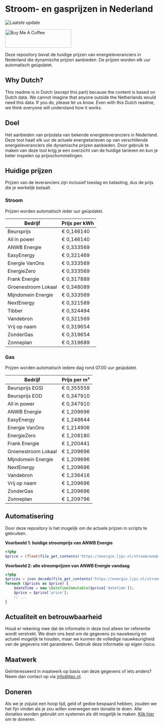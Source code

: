 # Stroom- en gasprijzen in Nederland

![Laatste update](https://img.shields.io/badge/laatste%20update-2025--04--22%2007%3A00%20CET-brightgreen)

<a href="https://www.buymeacoffee.com/Lars-" target="_blank"><img src="https://cdn.buymeacoffee.com/buttons/v2/default-orange.png" alt="Buy Me A Coffee" height="60" style="height: 60px !important;width: 217px !important;" ></a>

Deze repository bevat de huidige prijzen van energieleveranciers in Nederland die dynamische prijzen aanbieden. De prijzen worden elk uur automatisch geüpdatet.

## Why Dutch?

This readme is in Dutch (except this part) because the content is based on Dutch data. We cannot imagine that anyone outside the Netherlands would need this data. If you do, please let us know. Even with this Dutch readme, we think
everyone will understand how it works.

## Doel

Het aanbieden van prijsdata van bekende energieleveranciers in Nederland. Deze tool haalt elk uur de actuele energietarieven op van verschillende energieleveranciers die dynamische prijzen aanbieden. Door gebruik te maken van deze tool
krijg je een overzicht van de huidige tarieven en kun je beter inspelen op prijsschommelingen.

## Huidige prijzen

Prijzen van de leveranciers zijn inclusief toeslag en belasting, dus de prijs die je werkelijk betaalt.

### Stroom

Prijzen worden automatisch ieder uur geüpdatet.

 Bedrijf | Prijs per kWh 
---------|---------------
Beursprijs | € 0,146140
All in power | € 0,146140
ANWB Energie | € 0,333569
EasyEnergy | € 0,321469
Energie VanOns | € 0,333569
EnergieZero | € 0,333569
Frank Energie | € 0,317889
Groenestroom Lokaal | € 0,348089
Mijndomein Energie | € 0,333569
NextEnergy | € 0,321589
Tibber | € 0,324494
Vandebron | € 0,321569
Vrij op naam | € 0,319654
ZonderGas | € 0,319654
Zonneplan | € 0,319689


### Gas

Prijzen worden automatisch iedere dag rond 07.00 uur geüpdatet.

 Bedrijf | Prijs per m³ 
---------|--------------
Beursprijs EGSI | € 0,355559
Beursprijs EOD | € 0,347910
All in power | € 0,347910
ANWB Energie | € 1,209696
EasyEnergy | € 1,248644
Energie VanOns | € 1,214906
EnergieZero | € 1,208180
Frank Energie | € 1,200441
Groenestroom Lokaal | € 1,209696
Mijndomein Energie | € 1,209696
NextEnergy | € 1,209696
Vandebron | € 1,236416
Vrij op naam | € 1,209696
ZonderGas | € 1,209696
Zonneplan | € 1,209796


## Automatisering

Door deze repository is het mogelijk om de actuele prijzen in scripts te gebruiken.

**Voorbeeld 1: huidige stroomprijs van ANWB Energie**

```php
<?php
$price = (float)file_get_contents('https://energie.ljpc.nl/stroom/anwb-energie-nu.txt');

```

**Voorbeeld 2: alle stroomprijzen van ANWB Energie vandaag**

```php
<?php
$prices = json_decode(file_get_contents('https://energie.ljpc.nl/stroom/all-in-power-vandaag.json'),true);
foreach ($prices as $price) {
    $dateTime = new \DateTimeImmutable($price['datetime']);
    $price = $price['price'];
    // ...
}
```

## Actualiteit en betrouwbaarheid

Houd er rekening mee dat de informatie in deze tool alleen ter referentie wordt verstrekt. We doen ons best om de gegevens zo nauwkeurig en actueel mogelijk te houden, maar we kunnen de volledige nauwkeurigheid van de gegevens niet
garanderen. Gebruik deze informatie op eigen risico.

## Maatwerk

Geïnteresseerd in maatwerk op basis van deze gegevens of iets anders? Neem dan contact op
via [info@ljpc.nl](mailto:info@ljpc.nl?subject=Energie%20prijzen).

## Doneren

Als we je zojuist een hoop tijd, geld of gedoe bespaard hebben, zouden we het fijn vinden als je zou willen overwegen een
donatie te doen. Alle donaties worden gebruikt om systemen als dit mogelijk te
maken. [Klik hier](https://www.buymeacoffee.com/Lars-) om te doneren.
